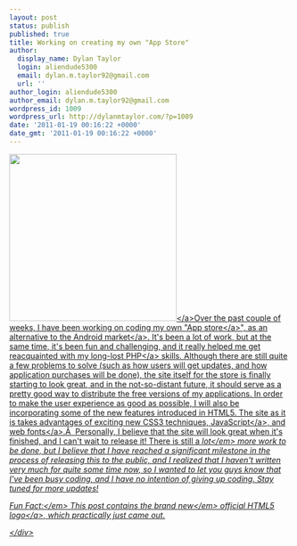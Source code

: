 ```yaml
---
layout: post
status: publish
published: true
title: Working on creating my own "App Store"
author:
  display_name: Dylan Taylor
  login: aliendude5300
  email: dylan.m.taylor92@gmail.com
  url: ''
author_login: aliendude5300
author_email: dylan.m.taylor92@gmail.com
wordpress_id: 1009
wordpress_url: http://dylanmtaylor.com/?p=1009
date: '2011-01-19 00:16:22 +0000'
date_gmt: '2011-01-19 00:16:22 +0000'
---
```

<p><a rel="attachment wp-att-1015" href="http:&#47;&#47;dylanmtaylor.com&#47;2011&#47;01&#47;19&#47;working-on-making-my-own-app-store&#47;html5_logo_512&#47;"><img class="alignleft size-medium wp-image-1015" title="HTML5 Logo" src="http:&#47;&#47;dylanmtaylor.com&#47;wp-content&#47;uploads&#47;2011&#47;01&#47;HTML5_Logo_512-300x300.png" alt="" width="300" height="300" &#47;><&#47;a>Over the past couple of weeks, I have been working on coding my own "<a class="zem_slink" title="App Store" rel="wikipedia" href="http:&#47;&#47;en.wikipedia.org&#47;wiki&#47;App_Store">App store<&#47;a>", as an alternative to the <a class="zem_slink" title="Android Market" rel="homepage" href="http:&#47;&#47;www.android.com&#47;market&#47;">Android market<&#47;a>. It's been a lot of work, but at the same time, it's been fun and challenging, and it really helped me get reacquainted with my long-lost <a class="zem_slink" title="PHP" rel="homepage" href="http:&#47;&#47;www.php.net&#47;">PHP<&#47;a> skills. Although there are still quite a few problems to solve (such as how users will get updates, and how application purchases will be done), the site itself for the store is finally starting to look great, and in the not-so-distant future, it should serve as a pretty good way to distribute the free versions of my applications. In order to make the user experience as good as possible, I will also be  incorporating some of the new features introduced in HTML5. The site as it is takes advantages of exciting new CSS3 techniques, <a class="zem_slink" title="JavaScript" rel="wikipedia" href="http:&#47;&#47;en.wikipedia.org&#47;wiki&#47;JavaScript">JavaScript<&#47;a>, and <a class="zem_slink" title="Web typography" rel="wikipedia" href="http:&#47;&#47;en.wikipedia.org&#47;wiki&#47;Web_typography">web fonts<&#47;a>.&Acirc;&nbsp; Personally, I believe that the site will look great when it's finished, and I can't wait to release it! There is still a <em>lot<&#47;em> more work to be done, but I believe that I have reached a significant milestone in the process of releasing this to the public, and I realized that I haven't written very much for quite some time now, so I wanted to let you guys know that I've been busy coding, and I have no intention of giving up coding. Stay tuned for more updates!</p>
<p>Fun Fact<em>:<&#47;em> This post contains the <em>brand new<&#47;em> <a href="http:&#47;&#47;www.w3.org&#47;html&#47;logo&#47;">official HTML5 logo<&#47;a>, which practically just came out.</p>
<div class="zemanta-pixie" style="margin-top: 10px; height: 15px;"><img class="zemanta-pixie-img" style="border: medium none; float: right;" src="http:&#47;&#47;dylanmtaylor.com&#47;wp-content&#47;uploads&#47;2011&#47;06&#47;pixy8.gif" alt="" &#47;><&#47;div></p>
